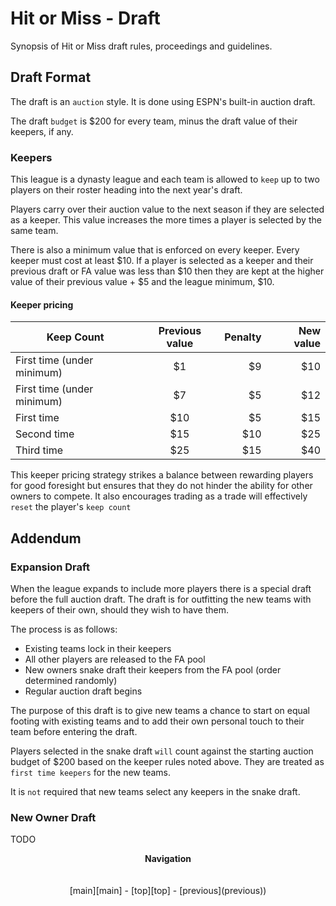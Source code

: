 # Hit or Miss - Draft

Synopsis of Hit or Miss draft rules, proceedings and guidelines.

## Draft Format

The draft is an `auction` style. It is done using ESPN's built-in auction draft.

The draft `budget` is $200 for every team, minus the draft value of their keepers, if any.

### Keepers

This league is a dynasty league and each team is allowed to `keep` up to two players on their roster heading into the
next year's draft.

Players carry over their auction value to the next season if they are selected as a keeper. This value increases the
more times a player is selected by the same team.

There is also a minimum value that is enforced on every keeper. Every keeper must cost at least $10. If a player is
selected as a keeper and their previous draft or FA value was less than $10 then they are kept at the higher value of
their previous value + $5 and the league minimum, $10.

#### Keeper pricing

| Keep Count | Previous value | Penalty | New value |
| ---|:---:| ---:|---:|
| First time (under minimum) | $1 | $9 | $10 |
| First time (under minimum) | $7 | $5 | $12 |
| First time | $10 | $5 | $15 |
| Second time | $15 | $10 | $25 |
| Third time | $25 | $15 | $40 |

This keeper pricing strategy  strikes a balance between rewarding players for good foresight but ensures that they do
not hinder the ability for other owners to compete. It also encourages trading as a trade will effectively `reset` the
player's `keep count`

## Addendum

### Expansion Draft

When the league expands to include more players there is a special draft before the full auction draft. The draft is for
outfitting the new teams with keepers of their own, should they wish to have them.

The process is as follows:
-   Existing teams lock in their keepers
-   All other players are released to the FA pool
-   New owners snake draft their keepers from the FA pool (order determined randomly)
-   Regular auction draft begins

The purpose of this draft is to give new teams a chance to start on equal footing with existing teams and to add their
own personal touch to their team before entering the draft.

Players selected in the snake draft `will` count against the starting auction budget of $200 based on the keeper rules
noted above. They are treated as `first time keepers` for the new teams.

It is `not` required that new teams select any keepers in the snake draft.

### New Owner Draft

TODO

<p align="center">
  <b>Navigation</b><br>
  <br><br>
  [main][main] - [top][top] - [previous](previous))
</p>

[main]: readme.md
[top]: draft.md
[previous]: rosters.md
